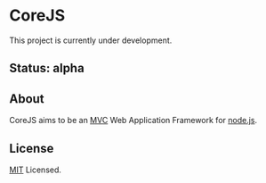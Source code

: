 # CoreJS

This project is currently under development.

## Status: alpha

## About

CoreJS aims to be an [MVC](http://en.wikipedia.org/wiki/Model%E2%80%93view%E2%80%93controller) 
Web Application Framework for [node.js](http://nodejs.org).

## License

[MIT](http://www.opensource.org/licenses/mit-license.php) Licensed.